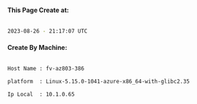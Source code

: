 
   
#### This Page Create at:

```bash

2023-08-26 - 21:17:07 UTC

```

#### Create By Machine:

```bash

Host Name : fv-az803-386

platform  : Linux-5.15.0-1041-azure-x86_64-with-glibc2.35

Ip Local  : 10.1.0.65

```

